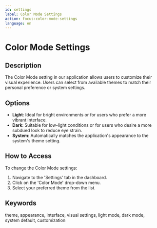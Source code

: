 ```yaml
---
id: settings
label: Color Mode Settings
action: focus:color-mode-settings
language: en
---
```


# Color Mode Settings

## Description
The Color Mode setting in our application allows users to customize their visual experience. Users can select from available themes to match their personal preference or system settings.

## Options
- **Light**: Ideal for bright environments or for users who prefer a more vibrant interface.
- **Dark**: Suitable for low-light conditions or for users who desire a more subdued look to reduce eye strain.
- **System**: Automatically matches the application's appearance to the system's theme setting.

## How to Access
To change the Color Mode settings:
1. Navigate to the 'Settings' tab in the dashboard.
2. Click on the 'Color Mode' drop-down menu.
3. Select your preferred theme from the list.

## Keywords
theme, appearance, interface, visual settings, light mode, dark mode, system default, customization
